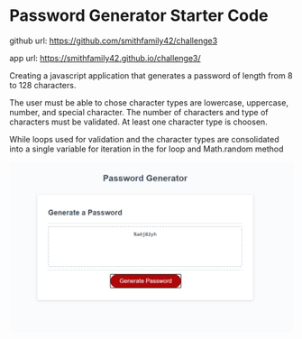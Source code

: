 # Password Generator Starter Code
github url: https://github.com/smithfamily42/challenge3

app url: https://smithfamily42.github.io/challenge3/

Creating a javascript application that generates a password of length from 8 to 128 characters.

The user must be able to chose character types are lowercase, uppercase, number, and special character. The number of characters and type of characters must be validated. At least one character type is choosen. 

While loops used for validation and the character types are consolidated into a single variable for iteration in the for loop and Math.random method

![](2021-04-08-22-48-19.png)